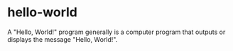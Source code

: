 # hello-world
A "Hello, World!" program generally is a computer program that outputs or displays the message "Hello, World!". 

